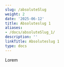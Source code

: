 ```yaml
---
slug: /absoluteSlug
weight: 2
date: '2025-06-12'
title: Absoluteslug 1
aliases:
- /docs/absoluteSlug_1/
description: ''
linkTitle: Absoluteslug 1
type: docs
---
```


Lorem